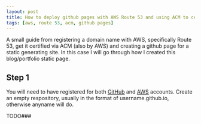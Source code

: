 ```yaml
---
layout: post
title: How to deploy github pages with AWS Route 53 and using ACM to certify domain
tags: [aws, route 53, acm, github pages]
---
```


A small guide from registering a domain name with AWS, specifically Route 53, get it certified via ACM (also by AWS) and creating a github page for a static generating site. In this case I will go through how I created this blog/portfolio static page.

## Step 1
You will need to have registered for both [GitHub](https://github.com/) and [AWS](https://aws.amazon.com/) accounts.
Create an empty respository, usually in the format of username.github.io, otherwise anyname will do.

TODO###